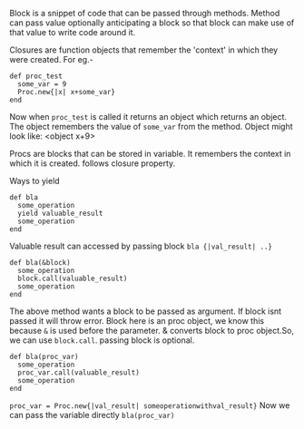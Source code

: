 Block is a snippet of code that can be passed through methods.
Method can pass value optionally anticipating a block so that
block can make use of that value to write code around it.

Closures are function objects that remember the 'context' in
which they were created. For eg.-

```
def proc_test
  some_var = 9
  Proc.new{|x| x+some_var}
end
```

Now when `proc_test` is called it returns an object which returns
an object. The object remembers the value of `some_var` from the
method. Object might look like: <object x+9>

Procs are blocks that can be stored in variable. It remembers the
context in which it is created. follows closure property.

Ways to yield

```
def bla
  some_operation
  yield valuable_result
  some_operation
end
```

Valuable result can accessed by passing block `bla {|val_result| ..}`

```
def bla(&block)
  some_operation
  block.call(valuable_result)
  some_operation
end
```

The above method wants a block to be passed as argument. If block isnt
passed it will throw error. Block here is an proc object, we know this
because `&` is used before the parameter. & converts block to proc 
object.So, we can use `block.call`. passing block is optional.


```
def bla(proc_var)
  some_operation
  proc_var.call(valuable_result)
  some_operation
end
```

`proc_var = Proc.new{|val_result| someoperationwithval_result}`
Now we can pass the variable directly `bla(proc_var)`

